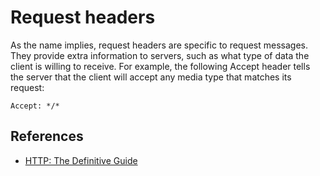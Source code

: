 # Request headers
As the name implies, request headers are specific to request messages. They
provide extra information to servers, such as what type of data the client is
willing to receive. For example, the following Accept header tells the server
that the client will accept any media type that matches its request:
```
Accept: */*
```


## References
* [HTTP: The Definitive Guide](https://book.douban.com/subject/1440226/)
